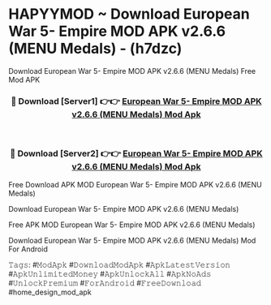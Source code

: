 # HAPYYMOD ~ Download European War 5- Empire MOD APK v2.6.6 (MENU Medals) - (h7dzc)
Download European War 5- Empire MOD APK v2.6.6 (MENU Medals) Free Mod APK

<div align="center">
<h3>🔴 Download [Server1] 👉👉 <a href="https://apk-comot.site?title=European_War_5-_Empire_MOD_APK_v2.6.6_(MENU_Medals)">European War 5- Empire MOD APK v2.6.6 (MENU Medals) Mod Apk</a></h3><br>

<h3>🔴 Download [Server2] 👉👉 <a href="https://apk-comot.site?title=European_War_5-_Empire_MOD_APK_v2.6.6_(MENU_Medals)">European War 5- Empire MOD APK v2.6.6 (MENU Medals) Mod Apk</a></h3>
</div>


Free Download APK MOD European War 5- Empire MOD APK v2.6.6 (MENU Medals)

Download European War 5- Empire MOD APK v2.6.6 (MENU Medals) 

Free APK MOD European War 5- Empire MOD APK v2.6.6 (MENU Medals) 

Download European War 5- Empire MOD APK v2.6.6 (MENU Medals) Mod For Android

𝚃𝚊𝚐𝚜: #𝙼𝚘𝚍𝙰𝚙𝚔 #𝙳𝚘𝚠𝚗𝚕𝚘𝚊𝚍𝙼𝚘𝚍𝙰𝚙𝚔 #𝙰𝚙𝚔𝙻𝚊𝚝𝚎𝚜𝚝𝚅𝚎𝚛𝚜𝚒𝚘𝚗 #𝙰𝚙𝚔𝚄𝚗𝚕𝚒𝚖𝚒𝚝𝚎𝚍𝙼𝚘𝚗𝚎𝚢 #𝙰𝚙𝚔𝚄𝚗𝚕𝚘𝚌𝚔𝙰𝚕𝚕 #𝙰𝚙𝚔𝙽𝚘𝙰𝚍𝚜 #𝚄𝚗𝚕𝚘𝚌𝚔𝙿𝚛𝚎𝚖𝚒𝚞𝚖 #𝙵𝚘𝚛𝙰𝚗𝚍𝚛𝚘𝚒𝚍 #𝙵𝚛𝚎𝚎𝙳𝚘𝚠𝚗𝚕𝚘𝚊𝚍 #home_design_mod_apk